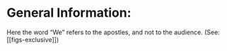 # General Information:

Here the word “We” refers to the apostles, and not to the audience. (See: [[figs-exclusive]])